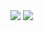 <img src="https://github.com/user-attachments/assets/8c64422d-93b9-4f33-b7e0-5028fa3f6764">
<img src="https://github.com/user-attachments/assets/8176e3c2-229c-4434-97db-c2453540a7fa">
